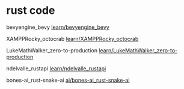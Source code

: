 # rust code

bevyengine_bevy [learn/bevyengine_bevy](learn/bevyengine_bevy)

XAMPPRocky_octocrab [learn/XAMPPRocky_octocrab](learn/XAMPPRocky_octocrab)

LukeMathWalker_zero-to-production [learn/LukeMathWalker_zero-to-production](learn/LukeMathWalker_zero-to-production)

ndelvalle_rustapi [learn/ndelvalle_rustapi](learn/ndelvalle_rustapi)

bones-ai_rust-snake-ai [ai/bones-ai_rust-snake-ai](ai/bones-ai_rust-snake-ai)


